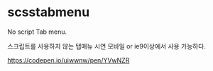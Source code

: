 # scsstabmenu

No script Tab menu.

스크립트를 사용하지 않는 탭매뉴 시연
모바일 or ie9이상에서 사용 가능하다.

https://codepen.io/uiwwnw/pen/YVwNZR
